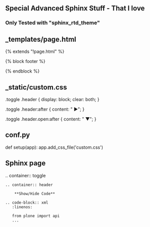 
## Special Advanced Sphinx Stuff - That I love

### Only Tested with "sphinx_rtd_theme"

_templates/page.html
-----------------------------

{% extends "!page.html" %}

{% block footer %}
 <script type="text/javascript">
    $(document).ready(function() {
        $(".toggle > *").hide();
        $(".toggle .header").show();
        $(".toggle .header").click(function() {
            $(this).parent().children().not(".header").toggle(400);
            $(this).parent().children(".header").toggleClass("open");
        })
    });
</script>
{% endblock %}


_static/custom.css
-------------------------
.toggle .header {
    display: block;
    clear: both;
}

.toggle .header:after {
    content: " ▶";
}

.toggle .header.open:after {
    content: " ▼";
}

conf.py
----------------

def setup(app):
    app.add_css_file('custom.css')

Sphinx page
--------------------------
.. container:: toggle

    .. container:: header

        **Show/Hide Code**

    .. code-block:: xml
       :linenos:

       from plone import api
       ...
